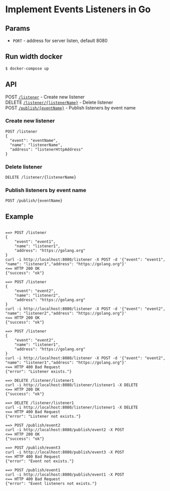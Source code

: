 # Implement Events Listeners in Go

## Params
* `PORT` - address for server listen, default 8080

## Run width docker
``` bash
$ docker-compose up
```
## API
POST [`/listener`](#api-create) - Create new listener\
DELETE [`/listener/{listenerName}`](#api-delete) - Delete listener\
POST [`/publish/{eventName}`](#api-publish) - Publish listeners by event name

### <a name="api-create"></a>Create new listener
```
POST /listener
{
  "event": "eventName",
  "name": "listenerName",
  "address": "listenerHttpAddress"
}
```

### <a name="api-delete"></a> Delete listener
```
DELETE /listener/{listenerName}
```

### <a name="api-delete"></a> Publish listeners by event name
```
POST /publish/{eventName}
```

## Example
```

==> POST /listener
{
    "event": "event1",
    "name": "listener1",
    "address": "https://golang.org"
}
curl -i http://localhost:8080/listener -X POST -d '{"event": "event1", "name": "listener1","address": "https://golang.org"}'
<== HTTP 200 OK
{"success": "ok"}

==> POST /listener
{
    "event": "event2",
    "name": "listener2",
    "address": "https://golang.org"
}
curl -i http://localhost:8080/listener -X POST -d '{"event": "event2", "name": "listener2","address": "https://golang.org"}'
<== HTTP 200 OK
{"success": "ok"}

==> POST /listener
{
    "event": "event2",
    "name": "listener1",
    "address": "https://golang.org"
}
curl -i http://localhost:8080/listener -X POST -d '{"event": "event2", "name": "listener1","address": "https://golang.org"}'
<== HTTP 400 Bad Request
{"error": "Listener exists."}

==> DELETE /listener/listener1
curl -i http://localhost:8080/listener/listener1 -X DELETE
<== HTTP 200 OK
{"success": "ok"}

==> DELETE /listener/listener1
curl -i http://localhost:8080/listener/listener1 -X DELETE
<== HTTP 400 Bad Request
{"error": "Listener not exists."}

==> POST /publish/event2
curl -i http://localhost:8080/publish/event2 -X POST
<== HTTP 200 OK
{"success": "ok"}

==> POST /publish/event3
curl -i http://localhost:8080/publish/event3 -X POST
<== HTTP 400 Bad Request
{"error": "Event not exists."}

==> POST /publish/event1
curl -i http://localhost:8080/publish/event1 -X POST
<== HTTP 400 Bad Request
{"error": "Event listeners not exists."}
```
